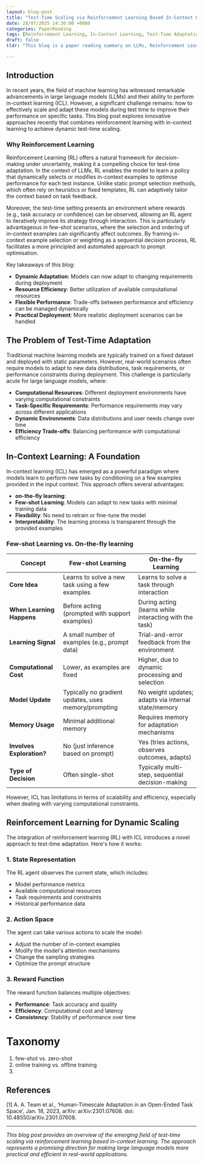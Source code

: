 ```yaml
---
layout: blog-post
title: "Test-Time Scaling via Reinforcement Learning Based In-Context Learning"
date: 28/07/2025 14:30:00 +0000
categories: PaperReading
tags: [Reinforcement Learning, In-Context Learning, Test-Time Adaptation, Large Language Models]
draft: false
tldr: "This blog is a paper reading summary on LLMs, Reinforcement Learning, and In-Context Learning."

---
```


## Introduction

In recent years, the field of machine learning has witnessed remarkable advancements in large language models (LLMs) and their ability to perform in-context learning (ICL). However, a significant challenge remains: how to effectively scale and adapt these models during test time to improve their performance on specific tasks. This blog post explores innovative approaches recently that combines reinforcement learning with in-context learning to achieve dynamic test-time scaling.

### Why Reinforcement Learning

Reinforcement Learning (RL) offers a natural framework for decision-making under uncertainty, making it a compelling choice for test-time adaptation. In the context of LLMs, RL enables the model to learn a policy that dynamically selects or modifies in-context examples to optimise performance for each test instance. Unlike static prompt selection methods, which often rely on heuristics or fixed templates, RL can adaptively tailor the context based on task feedback.

Moreover, the test-time setting presents an environment where rewards (e.g., task accuracy or confidence) can be observed, allowing an RL agent to iteratively improve its strategy through interaction. This is particularly advantageous in few-shot scenarios, where the selection and ordering of in-context examples can significantly affect outcomes. By framing in-context example selection or weighting as a sequential decision process, RL facilitates a more principled and automated approach to prompt optimisation.

Key takeaways of this blog:
- **Dynamic Adaptation**: Models can now adapt to changing requirements during deployment
- **Resource Efficiency**: Better utilization of available computational resources
- **Flexible Performance**: Trade-offs between performance and efficiency can be managed dynamically
- **Practical Deployment**: More realistic deployment scenarios can be handled


## The Problem of Test-Time Adaptation

Traditional machine learning models are typically trained on a fixed dataset and deployed with static parameters. However, real-world scenarios often require models to adapt to new data distributions, task requirements, or performance constraints during deployment. This challenge is particularly acute for large language models, where:

- **Computational Resources**: Different deployment environments have varying computational constraints
- **Task-Specific Requirements**: Performance requirements may vary across different applications
- **Dynamic Environments**: Data distributions and user needs change over time
- **Efficiency Trade-offs**: Balancing performance with computational efficiency

## In-Context Learning: A Foundation

In-context learning (ICL) has emerged as a powerful paradigm where models learn to perform new tasks by conditioning on a few examples provided in the input context. This approach offers several advantages:

- **on-the-fly learning**: 
- **Few-shot Learning**: Models can adapt to new tasks with minimal training data
- **Flexibility**: No need to retrain or fine-tune the model
- **Interpretability**: The learning process is transparent through the provided examples

### Few-shot Learning vs. On-the-fly learning

| Concept | Few-shot Learning | On-the-fly Learning |
|--------|-------------------|---------------------|
| **Core Idea** | Learns to solve a new task using a few examples | Learns to solve a task through interaction |
| **When Learning Happens** | Before acting (prompted with support examples) | During acting (learns while interacting with the task) |
| **Learning Signal** | A small number of examples (e.g., prompt data) | Trial-and-error feedback from the environment |
| **Computational Cost** | Lower, as examples are fixed | Higher, due to dynamic processing and selection |
| **Model Update** | Typically no gradient updates, uses memory/prompting | No weight updates; adapts via internal state/memory |
| **Memory Usage** | Minimal additional memory | Requires memory for adaptation mechanisms |
| **Involves Exploration?** | No (just inference based on prompt) | Yes (tries actions, observes outcomes, adapts) |
| **Type of Decision** | Often single-shot | Typically multi-step, sequential decision-making |

However, ICL has limitations in terms of scalability and efficiency, especially when dealing with varying computational constraints.

## Reinforcement Learning for Dynamic Scaling

The integration of reinforcement learning (RL) with ICL introduces a novel approach to test-time adaptation. Here's how it works:

### 1. **State Representation**
The RL agent observes the current state, which includes:
- Model performance metrics
- Available computational resources
- Task requirements and constraints
- Historical performance data

### 2. **Action Space**
The agent can take various actions to scale the model:
- Adjust the number of in-context examples
- Modify the model's attention mechanisms
- Change the sampling strategies
- Optimize the prompt structure

### 3. **Reward Function**
The reward function balances multiple objectives:
- **Performance**: Task accuracy and quality
- **Efficiency**: Computational cost and latency
- **Consistency**: Stability of performance over time


# Taxonomy

1. few-shot vs. zero-shot
2. online training vs. offline training
3. 



## References


[1] A. A. Team et al., ‘Human-Timescale Adaptation in an Open-Ended Task Space’, Jan. 18, 2023, arXiv: arXiv:2301.07608. doi: 10.48550/arXiv.2301.07608.

---

*This blog post provides an overview of the emerging field of test-time scaling via reinforcement learning based in-context learning. The approach represents a promising direction for making large language models more practical and efficient in real-world applications.* 